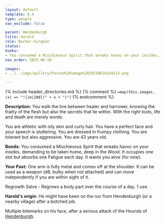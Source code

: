 ```yaml
---
layout: default
template: 0.4
type: people
nav_exclude: false

parent: Hendenburgh
title: Harald
role: Barber-Surgeon
status: 
hooks:
- You consumed a Mischievous Spirit that wreaks havoc on your insides, demanding to be taken home, deep in the Wood. You have to go beyond the Wall, north, before the winter.
nav_order: 1025-06-10

images: 
- ../../imgs/gallery/Pasted%20image%2020250616144113.png

---
```


{% include header_directories.md %}
{% comment %}
`=map(this.images, (x) => "![im|200](" + x + ")")`
{% endcomment %}

**Description:**
You walk the line between healer and harrower, knowing the frailty of the flesh but also the secrets that lie within. With the right tools, life and death are merely words.

You are athletic with oily skin and curly hair. You have a perfect face and your speech is stuttering. You are dressed in frumpy clothing. You are tolerant but also aggressive. You are 43 years old.

**Bonds:**
You consumed a Mischievous Spirit that wreaks havoc on your insides, demanding to be taken home, deep in the Wood. It occupies one slot but absorbs one Fatigue each day. It wants you alive (for now).

**Your Past:**
One arm is fully metal and comes off at the shoulder. It can be used as a weapon (d8, bulky when not attached) and can move independently if you are within sight of it.

Regrowth Salve - Regrows a body part over the course of a day. 1 use.

**Harold's origin**: He might have been on the run from Hendenburgh (or a nearby village) after a botched job.

Multiple bitemarks on his face, after a serious attack of the Hounds of [Hendenburgh](Hendenburgh.md).